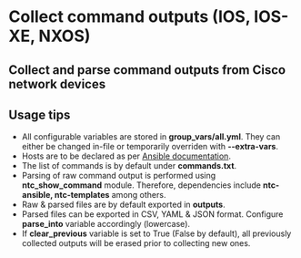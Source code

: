 # Collect command outputs (IOS, IOS-XE, NXOS)
## Collect and parse command outputs from Cisco network devices

## Usage tips
- All configurable variables are stored in **group_vars/all.yml**. They can either be changed in-file or temporarily overriden with **--extra-vars**.
- Hosts are to be declared as per [Ansible documentation](https://docs.ansible.com/ansible/latest/user_guide/intro_inventory.html).
- The list of commands is by default under **commands.txt**.
- Parsing of raw command output is performed using **ntc_show_command** module. Therefore, dependencies include **ntc-ansible, ntc-templates** among others.
- Raw & parsed files are by default exported in **outputs**.
- Parsed files can be exported in CSV, YAML & JSON format. Configure **parse_into** variable accordingly (lowercase).
- If **clear_previous** variable is set to True (False by default), all previously collected outputs will be erased prior to collecting new ones.